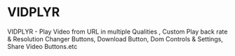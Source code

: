 # VIDPLYR
VIDPLYR - Play Video from URL in multiple Qualities , Custom Play back rate &amp; Resolution Changer Buttons, Download Button, Dom Controls &amp; Settings, Share Video Buttons.etc

